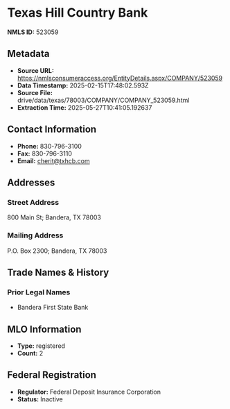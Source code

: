# Texas Hill Country Bank

**NMLS ID:** 523059

## Metadata
- **Source URL:** https://nmlsconsumeraccess.org/EntityDetails.aspx/COMPANY/523059
- **Data Timestamp:** 2025-02-15T17:48:02.593Z
- **Source File:** drive/data/texas/78003/COMPANY/COMPANY_523059.html
- **Extraction Time:** 2025-05-27T10:41:05.192637

## Contact Information
- **Phone:** 830-796-3100
- **Fax:** 830-796-3110
- **Email:** cherit@txhcb.com

## Addresses
### Street Address
800 Main St; Bandera, TX 78003

### Mailing Address
P.O. Box 2300; Bandera, TX 78003

## Trade Names & History
### Prior Legal Names
- Bandera First State Bank

## MLO Information
- **Type:** registered
- **Count:** 2

## Federal Registration
- **Regulator:** Federal Deposit Insurance Corporation
- **Status:** Inactive
